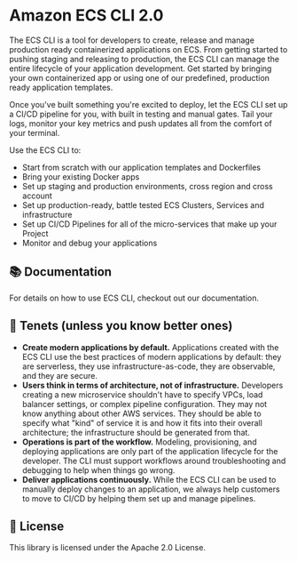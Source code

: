 # Amazon ECS CLI 2.0

The ECS CLI is a tool for developers to create, release and manage production ready containerized applications on ECS. 
From getting started to pushing staging and releasing to production, the ECS CLI can manage the entire lifecycle 
of your application development. Get started by bringing your own containerized app or using one of our predefined, 
production ready application templates.

Once you've built something you're excited to deploy, let the ECS CLI set up a CI/CD pipeline for you, 
with built in testing and manual gates. 
Tail your logs, monitor your key metrics and push updates all from the comfort of your terminal.

Use the ECS CLI to:
* Start from scratch with our application templates and Dockerfiles
* Bring your existing Docker apps
* Set up staging and production environments, cross region and cross account
* Set up production-ready, battle tested ECS Clusters, Services and infrastructure
* Set up CI/CD Pipelines for all of the micro-services that make up your Project
* Monitor and debug your applications

## 📚 Documentation
<!-- TODO add link -->
For details on how to use ECS CLI, checkout out our documentation.

## 🌟 Tenets (unless you know better ones)
* **Create modern applications by default.** 
Applications created with the ECS CLI use the best practices of modern applications by default: they are serverless, 
they use infrastructure-as-code, they are observable, and they are secure.
* **Users think in terms of architecture, not of infrastructure.** 
Developers creating a new microservice shouldn't have to specify VPCs, load balancer settings, or complex pipeline configuration. 
They may not know anything about other AWS services. They should be able to specify what "kind" of service it is and how 
it fits into their overall architecture; the infrastructure should be generated from that.
* **Operations is part of the workflow.** 
Modeling, provisioning, and deploying applications are only part of the application lifecycle for the developer. 
The CLI must support workflows around troubleshooting and debugging to help when things go wrong.
* **Deliver applications continuously.**
While the ECS CLI can be used to manually deploy changes to an application, we always help customers to move to CI/CD by helping them set up and manage pipelines.


## 📝 License
This library is licensed under the Apache 2.0 License. 
